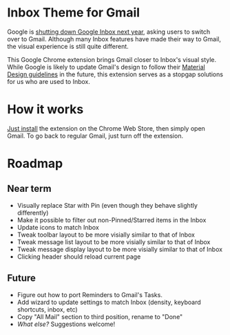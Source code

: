 # Inbox Theme for Gmail
Google is [shutting down Google Inbox next year](https://www.blog.google/products/gmail/inbox-signing-find-your-favorite-features-new-gmail/), asking users to switch over to Gmail. Although many Inbox features have made their way to Gmail, the visual experience is still quite different. 

This Google Chrome extension brings Gmail closer to Inbox's visual style. While Google is likely to update Gmail's design to follow their [Material Design guidelines](https://material.io/) in the future, this extension serves as a stopgap solutions for us who are used to Inbox.

# How it works
[Just install](https://chrome.google.com/webstore/detail/albppgldjlaflgenhggocpigdgdmgpee/) the extension on the Chrome Web Store, then simply open Gmail. To go back to regular Gmail, just turn off the extension.

# Roadmap
## Near term
- Visually replace Star with Pin (even though they behave slightly differently)
- Make it possible to filter out non-Pinned/Starred items in the Inbox
- Update icons to match Inbox
- Tweak toolbar layout to be more visially similar to that of Inbox
- Tweak message list layout to be more visially similar to that of Inbox
- Tweak message display layout to be more visially similar to that of Inbox
- Clicking header should reload current page

## Future
- Figure out how to port Reminders to Gmail's Tasks.
- Add wizard to update settings to match Inbox (density, keyboard shortcuts, inbox, etc)
- Copy "All Mail" section to third position, rename to "Done"
- *What else?* Suggestions welcome!